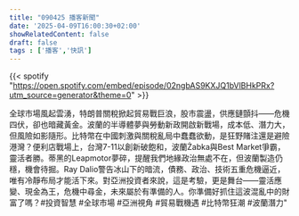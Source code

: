 ```yaml
---
title: "090425 播客新聞"
date: '2025-04-09T16:00:30+02:00'
showRelatedContent: false
draft: false
tags : ['播客','快訊']
---
```

{{< spotify "https://open.spotify.com/embed/episode/02ngbAS9KXJQ1bVlBHkPRx?utm_source=generator&theme=0" >}}

全球市場風起雲湧，特朗普關稅掀起貿易戰巨浪，股市震盪，供應鏈顫抖——危機四伏，卻也暗藏黃金。波蘭的半導體夢與勞動新政開啟新戰場，成本低、潛力大，但風險如影隨形。比特幣在中國刺激與關稅亂局中蠢蠢欲動，是狂野賭注還是避險港灣？便利店戰場上，台灣7-11以創新破飽和，波蘭Żabka與Best Market爭霸，靈活者勝。蒂黑的Leapmotor夢碎，提醒我們地緣政治無處不在，但波蘭製造仍穩，機會待掘。Ray Dalio警告冰山下的暗流，債務、政治、技術五重危機逼近，唯有冷靜布局才能活下來。對亞洲投資者來說，這是考驗，更是舞台——靈活應變、現金為王，危機中尋金，未來屬於有準備的人。你準備好抓住這波混亂中的財富了嗎？#投資智慧 #全球市場 #亞洲視角 #貿易戰機遇 #比特幣狂潮 #波蘭潛力"
